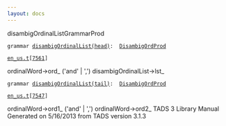 ```yaml
---
layout: docs
---
```

<span class="title">disambigOrdinalList</span><span class="type">GrammarProd</span>

`grammar `<span class="classExtLink">[`disambigOrdinalList(head)`](../object/disambigOrdinalList(head).html)</span>` :   `[`DisambigOrdProd`](../object/DisambigOrdProd.html)

[`en_us.t`](../file/en_us.t.html)`[`[`7561`](../source/en_us.t.html#7561)`]`



ordinalWord-\>ord\_ ('and' \| ',') disambigOrdinalList-\>lst\_  



`grammar `<span class="classExtLink">[`disambigOrdinalList(tail)`](../object/disambigOrdinalList(tail).html)</span>` :   `[`DisambigOrdProd`](../object/DisambigOrdProd.html)

[`en_us.t`](../file/en_us.t.html)`[`[`7547`](../source/en_us.t.html#7547)`]`



ordinalWord-\>ord1\_ ('and' \| ',') ordinalWord-\>ord2\_
TADS 3 Library Manual  
Generated on 5/16/2013 from TADS version 3.1.3


